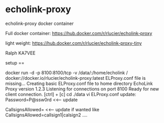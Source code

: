 # echolink-proxy
echolink-proxy docker container

Full docker container: https://hub.docker.com/r/rlucier/echolink-proxy

light weight: https://hub.docker.com/r/rlucier/echolink-proxy-tiny

Ralph KA7VEE

setup ==

docker run -d -p 8100:8100/tcp -v /data/:/home/echolink / docker://docker.io/rlucier/echolink-proxy:latest
ELProxy.conf file is missing...
Creating basic ELProxy.conf file to home directory
EchoLink Proxy version 1.2.3
Listening for connections on port 8100
Ready for new client connection.
[ctrl] + [c]
cd ./data
vi ELProxy.conf
update:
Password=P@ssw0rd <<-- update

CallsignsAllowed= <<-- update if wanted
like CallsignsAllowed=callsign1|calsign2 ....

